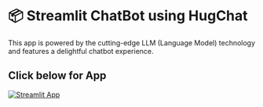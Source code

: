 # 📦 Streamlit ChatBot using HugChat


This app is powered by the cutting-edge LLM (Language Model) technology and features a delightful chatbot experience.

## Click below for App

[![Streamlit App](https://static.streamlit.io/badges/streamlit_badge_black_white.svg)]([https://starter-kit.streamlitapp.com/](https://kndeepak-chatbot-llm-streamlit-app-1u7i2y.streamlit.app))
